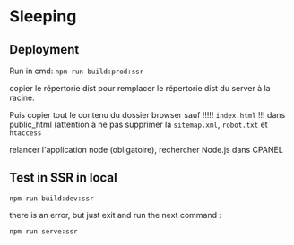 # Sleeping

## Deployment

Run in cmd:
`npm run build:prod:ssr`

copier le répertorie dist pour remplacer le répertorie dist du server à la racine.

Puis copier tout le contenu du dossier browser sauf !!!!! `index.html` !!! dans public_html (attention à ne pas supprimer la `sitemap.xml`, `robot.txt` et `htaccess`

relancer l'application node (obligatoire), rechercher Node.js dans CPANEL

## Test in SSR in local
`npm run build:dev:ssr`

there is an error, but just exit and run the next command :

`npm run serve:ssr`

